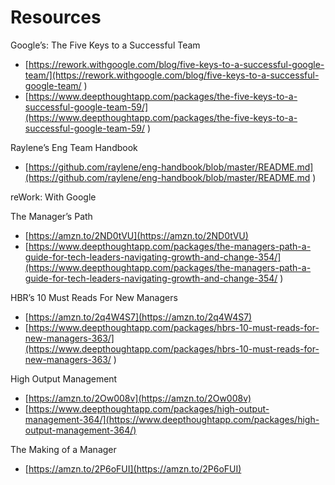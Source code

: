 # Resources

Google’s: The Five Keys to a Successful Team

* [https://rework.withgoogle.com/blog/five-keys-to-a-successful-google-team/](https://rework.withgoogle.com/blog/five-keys-to-a-successful-google-team/
  )
* [https://www.deepthoughtapp.com/packages/the-five-keys-to-a-successful-google-team-59/](https://www.deepthoughtapp.com/packages/the-five-keys-to-a-successful-google-team-59/
  )

Raylene’s Eng Team Handbook

* [https://github.com/raylene/eng-handbook/blob/master/README.md](https://github.com/raylene/eng-handbook/blob/master/README.md
  )

reWork: With Google

The Manager’s Path

* [https://amzn.to/2ND0tVU](https://amzn.to/2ND0tVU)
* [https://www.deepthoughtapp.com/packages/the-managers-path-a-guide-for-tech-leaders-navigating-growth-and-change-354/](https://www.deepthoughtapp.com/packages/the-managers-path-a-guide-for-tech-leaders-navigating-growth-and-change-354/
  )

HBR’s 10 Must Reads For New Managers

* [https://amzn.to/2q4W4S7](https://amzn.to/2q4W4S7)
* [https://www.deepthoughtapp.com/packages/hbrs-10-must-reads-for-new-managers-363/](https://www.deepthoughtapp.com/packages/hbrs-10-must-reads-for-new-managers-363/
  )

High Output Management

* [https://amzn.to/2Ow008v](https://amzn.to/2Ow008v)
* [https://www.deepthoughtapp.com/packages/high-output-management-364/](https://www.deepthoughtapp.com/packages/high-output-management-364/)

The Making of a Manager

* [https://amzn.to/2P6oFUI](https://amzn.to/2P6oFUI)


